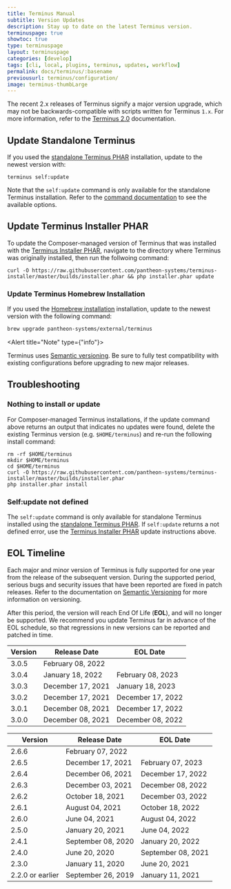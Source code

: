```yaml
---
title: Terminus Manual
subtitle: Version Updates
description: Stay up to date on the latest Terminus version.
terminuspage: true
showtoc: true
type: terminuspage
layout: terminuspage
categories: [develop]
tags: [cli, local, plugins, terminus, updates, workflow]
permalink: docs/terminus/:basename
previousurl: terminus/configuration/
image: terminus-thumbLarge
---
```


<Alert title="Warning" type="danger">

The recent 2.x releases of Terminus signify a major version upgrade, which may not be backwards-compatible with scripts written for Terminus `1.x`. For more information, refer to the [Terminus 2.0](/terminus-2-0) documentation.

</Alert>

<TerminusVersion text="Update to the Current Release" />

## Update Standalone Terminus

If you used the [standalone Terminus PHAR](/terminus/install#standalone-terminus-phar) installation, update to the newest version with:

```bash{promptUser: user}
terminus self:update
```

Note that the `self:update` command is only available for the standalone Terminus installation. Refer to the [command documentation](/terminus/commands/self-update) to see the available options.

## Update Terminus Installer PHAR

To update the Composer-managed version of Terminus that was installed with the [Terminus Installer PHAR](/terminus/install#terminus-installer-phar), navigate to the directory where Terminus was originally installed, then run the follwoing command:

```bash{promptUser: user}
curl -O https://raw.githubusercontent.com/pantheon-systems/terminus-installer/master/builds/installer.phar && php installer.phar update
```

### Update Terminus Homebrew Installation

If you used the [Homebrew installation](/terminus/install#homebrew-installation) installation, update to the newest version with the following command:

```bash
brew upgrade pantheon-systems/external/terminus
```

<Alert title="Note" type={"info"}>

Terminus uses [Semantic versioning](https://semver.org/). Be sure to fully
test compatibility with existing configurations before upgrading to new major
releases.

</Alert>

## Troubleshooting

### Nothing to install or update

For Composer-managed Terminus installations, if the update command above returns an output that indicates no updates were found, delete the existing Terminus version (e.g. <code>\$HOME/terminus</code>) and re-run the following install command:

```bash{promptUser: user}
rm -rf $HOME/terminus
mkdir $HOME/terminus
cd $HOME/terminus
curl -O https://raw.githubusercontent.com/pantheon-systems/terminus-installer/master/builds/installer.phar
php installer.phar install
```

### Self:update not defined

The `self:update` command is only available for standalone Terminus installed using the [standalone Terminus PHAR](/terminus/install#standalone-terminus-phar). If `self:update` returns a not defined error, use the [Terminus Installer PHAR](#update-terminus-installer-phar) update instructions above.

## EOL Timeline

Each major and minor version of Terminus is fully supported for one year from the release of the subsequent version. During the supported period, serious bugs and security issues that have been reported are fixed in patch releases. Refer to the documentation on [Semantic Versioning](https://semver.org/) for more information on versioning.

After this period, the version will reach End Of Life (**EOL**), and will no longer be supported. We recommend you update Terminus far in advance of the EOL schedule, so that regressions in new versions can be reported and patched in time.

<TabList>

<Tab title="Terminus 3.x " id="terminus-version-3" active={true}>

| Version           | Release Date       | EOL Date          |
| ----------------- | ------------------ | ----------------- |
| 3.0.5             | February 08, 2022  |                   |
| 3.0.4             | January  18, 2022  | February 08, 2023 |
| 3.0.3             | December 17, 2021  | January  18, 2023 |
| 3.0.2             | December 17, 2021  | December 17, 2022 |
| 3.0.1             | December 08, 2021  | December 17, 2022 |
| 3.0.0             | December 08, 2021  | December 08, 2022 |
</Tab>

<Tab title="Terminus 2.x" id="terminus-version-2">

| Version           | Release Date      | EOL Date          |
| ----------------- | ----------------- | ----------------- |
| 2.6.6             | February 07, 2022 |                   |
| 2.6.5             | December 17, 2021 | February 07, 2023 |
| 2.6.4             | December 06, 2021 | December 17, 2022 |
| 2.6.3             | December 03, 2021 | December 08, 2022 |
| 2.6.2             | October  18, 2021 | December 03, 2022 |
| 2.6.1             | August 04, 2021   | October 18, 2022  |
| 2.6.0             | June 04, 2021     | August 04, 2022   |
| 2.5.0             | January 20, 2021  | June 04, 2022     |
| 2.4.1             | September 08, 2020| January 20, 2022  |
| 2.4.0             | June 20, 2020     | September 08, 2021|
| 2.3.0             | January 11, 2020  | June 20, 2021     |
| 2.2.0  or earlier | September 26, 2019| January 11, 2021  |
</Tab>

</TabList>



<Releases />
